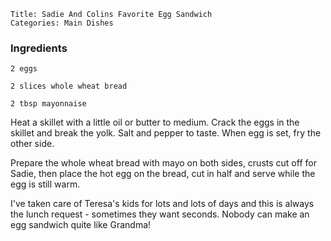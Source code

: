 ~~~ recipe-info
Title: Sadie And Colins Favorite Egg Sandwich
Categories: Main Dishes
~~~

### Ingredients
~~~ recipe-ingredients
2 eggs

2 slices whole wheat bread

2 tbsp mayonnaise
~~~

Heat a skillet with a little oil or butter to medium.   Crack the eggs in the skillet and
break the yolk.  Salt and pepper to taste.  When egg is set, fry the other side.

Prepare the whole wheat bread with mayo on both sides, crusts cut off for Sadie, then place the hot
egg on the bread, cut in half and serve while the egg is still warm.

I've taken care of Teresa's kids for lots and lots of days and this is always the lunch request
\- sometimes they want seconds.  Nobody can make an egg sandwich quite like Grandma!
